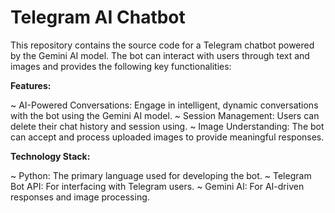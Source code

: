 # Telegram AI Chatbot

This repository contains the source code for a Telegram chatbot powered by the Gemini AI model. The bot can interact with users through text and images and provides the following key functionalities:

**Features:**

~ AI-Powered Conversations: Engage in intelligent, dynamic conversations with the bot using the Gemini AI model.
~ Session Management: Users can delete their chat history and session using.
~ Image Understanding: The bot can accept and process uploaded images to provide meaningful responses.

**Technology Stack:**

~ Python: The primary language used for developing the bot.
~ Telegram Bot API: For interfacing with Telegram users.
~ Gemini AI: For AI-driven responses and image processing.
